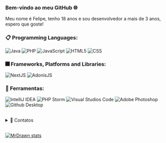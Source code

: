 ### Bem-vindo ao meu GitHub 🌐

Meu nome é Felipe, tenho 18 anos e sou desenvolvedor a mais de 3 anos, espero que goste!

### 📋 Programming Languages:
   ![Java](https://img.shields.io/badge/Java-000000?style=for-the-badge&logo=java&logoColor=orange)
   ![PHP](https://img.shields.io/badge/PHP-000000?style=for-the-badge&logo=PHP&logoColor=orange)
   ![JavaScript](https://img.shields.io/badge/JavaScript-000000?style=for-the-badge&logo=javascript&logoColor=orange)
   ![HTML5](https://img.shields.io/badge/HTML-000000?style=for-the-badge&logo=html5&logoColor=orange)
   ![CSS](https://img.shields.io/badge/HTML-000000?style=for-the-badge&logo=CSS%20Wizardry&logoColor=orange)
   
 ### 🎆 Frameworks, Platforms and Libraries:
   ![NextJS](https://img.shields.io/badge/NextJS-000000?style=for-the-badge&logo=next.js&logoColor=orange)
   ![AdonisJS](https://img.shields.io/badge/AdonisJS-000000?style=for-the-badge&logo=adonisjs&logoColor=orange)

### 🚀 Ferramentas:

  ![IntelliJ IDEA](https://img.shields.io/badge/IntelliJ-000000?style=for-the-badge&logo=intellij-idea&logoColor=white)
  ![PHP Storm](https://img.shields.io/badge/PHP%20Storm-000000?style=for-the-badge&logo=phpstorm&logoColor=white)
  ![Visual Studios Code](https://img.shields.io/badge/Visual%20Studio%20Code-000000?style=for-the-badge&logo=visual%20studio%20code&logoColor=blue)
  ![Adobe Photoshop](https://img.shields.io/badge/Adobe%20Photoshop-000000?style=for-the-badge&logo=adobe%20photoshop&logoColor=blue)
  ![Github Desktop](https://img.shields.io/badge/GitHub_Desktop-000000?style=for-the-badge&logo=github&logoColor=white) 

<br/>
<details>
  <summary>💬 Contatos</summary>
   </br> <img align="left" alt="Discord" target="blank" width="20px" src="https://raw.githubusercontent.com/anuraghazra/anuraghazra/master/assets/discord-round.svg"
   <string>MrDrawn#8905</string>
</details> 

<br/>

[![MrDrawn stats](https://github-readme-stats.vercel.app/api?username=MrDrawn&layout=compact&theme=tokyonight&hide_title=true&show_icons=true&count_private=true)](https://github.com/MrDrawn/)
